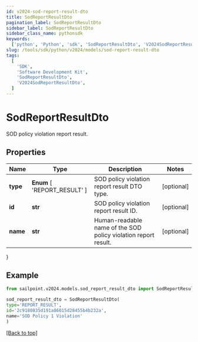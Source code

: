 ```yaml
---
id: v2024-sod-report-result-dto
title: SodReportResultDto
pagination_label: SodReportResultDto
sidebar_label: SodReportResultDto
sidebar_class_name: pythonsdk
keywords:
  ['python', 'Python', 'sdk', 'SodReportResultDto', 'V2024SodReportResultDto']
slug: /tools/sdk/python/v2024/models/sod-report-result-dto
tags:
  [
    'SDK',
    'Software Development Kit',
    'SodReportResultDto',
    'V2024SodReportResultDto',
  ]
---
```


# SodReportResultDto

SOD policy violation report result.

## Properties

| Name | Type | Description | Notes |
| --- | --- | --- | --- |
| **type** | **Enum** [ 'REPORT_RESULT' ] | SOD policy violation report result DTO type. | [optional] |
| **id** | **str** | SOD policy violation report result ID. | [optional] |
| **name** | **str** | Human-readable name of the SOD policy violation report result. | [optional] |

}

## Example

```python
from sailpoint.v2024.models.sod_report_result_dto import SodReportResultDto

sod_report_result_dto = SodReportResultDto(
type='REPORT_RESULT',
id='2c9180835d191a86015d28455b4b232a',
name='SOD Policy 1 Violation'
)

```

[[Back to top]](#)
